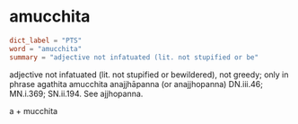 # amucchita

``` toml
dict_label = "PTS"
word = "amucchita"
summary = "adjective not infatuated (lit. not stupified or be"
```

adjective not infatuated (lit. not stupified or bewildered), not greedy; only in phrase agathita amucchita anajjhāpanna (or anajjhopanna) DN.iii.46; MN.i.369; SN.ii.194. See ajjhopanna.

a \+ mucchita

